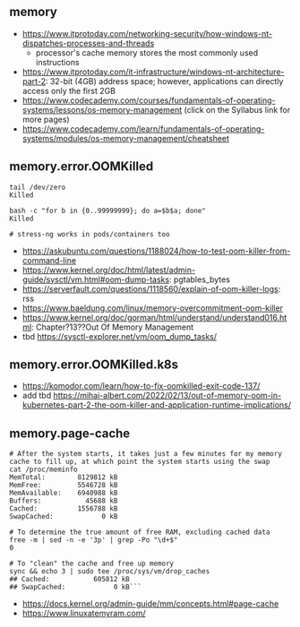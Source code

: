 ## memory

- https://www.itprotoday.com/networking-security/how-windows-nt-dispatches-processes-and-threads
  - processor's cache memory stores the most commonly used instructions
- https://www.itprotoday.com/it-infrastructure/windows-nt-architecture-part-2: 32-bit (4GB) address space; however, applications can directly access only the first 2GB
- https://www.codecademy.com/courses/fundamentals-of-operating-systems/lessons/os-memory-management (click on the Syllabus link for more pages)
- https://www.codecademy.com/learn/fundamentals-of-operating-systems/modules/os-memory-management/cheatsheet
  
## memory.error.OOMKilled

```
tail /dev/zero
Killed

bash -c "for b in {0..99999999}; do a=$b$a; done"
Killed

# stress-ng works in pods/containers too
```

- https://askubuntu.com/questions/1188024/how-to-test-oom-killer-from-command-line
- https://www.kernel.org/doc/html/latest/admin-guide/sysctl/vm.html#oom-dump-tasks: pgtables_bytes
- https://serverfault.com/questions/1118560/explain-of-oom-killer-logs: rss
- https://www.baeldung.com/linux/memory-overcommitment-oom-killer
- https://www.kernel.org/doc/gorman/html/understand/understand016.html: Chapter?13??Out Of Memory Management
- tbd https://sysctl-explorer.net/vm/oom_dump_tasks/
  
## memory.error.OOMKilled.k8s

- https://komodor.com/learn/how-to-fix-oomkilled-exit-code-137/
- add tbd https://mihai-albert.com/2022/02/13/out-of-memory-oom-in-kubernetes-part-2-the-oom-killer-and-application-runtime-implications/

## memory.page-cache

```
# After the system starts, it takes just a few minutes for my memory cache to fill up, at which point the system starts using the swap
cat /proc/meminfo
MemTotal:        8129812 kB
MemFree:         5546728 kB
MemAvailable:    6940988 kB
Buffers:           45688 kB
Cached:          1556788 kB
SwapCached:            0 kB

# To determine the true amount of free RAM, excluding cached data
free -m | sed -n -e '3p' | grep -Po "\d+$"
0

# To "clean" the cache and free up memory
sync && echo 3 | sudo tee /proc/sys/vm/drop_caches
## Cached:           605812 kB
## SwapCached:            0 kB```
```

- https://docs.kernel.org/admin-guide/mm/concepts.html#page-cache
- https://www.linuxatemyram.com/
